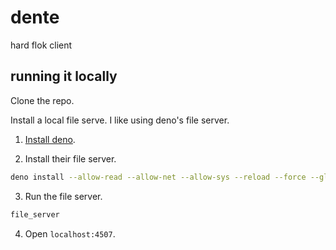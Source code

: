 # dente

hard flok client

## running it locally

Clone the repo.

Install a local file serve. I like using deno's file server.

1. [Install deno](https://docs.deno.com/runtime/getting_started/installation/).

2. Install their file server.

```bash
deno install --allow-read --allow-net --allow-sys --reload --force --global https://deno.land/std/http/file_server.ts
```

3. Run the file server.

```bash
file_server
```

4. Open `localhost:4507`.
